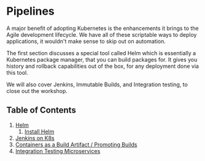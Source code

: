 # Pipelines

A major benefit of adopting Kubernetes is the enhancements it brings to the Agile development lifecycle. We have all of these scriptable ways to deploy applications, it wouldn't make sense to skip out on automation.

The first section discusses a special tool called Helm which is essentially a Kubernetes package manager, that you can build packages for. It gives you history and rollback capabilities out of the box, for any deployment done via this tool.

We will also cover Jenkins, Immutable Builds, and Integration testing, to close out the workshop.

## Table of Contents

1. [Helm](01_helm)
   1. [Install Helm](01_helm/01_install_helm.md)
2. [Jenkins on K8s](02_jenkins)
3. [Containers as a Build Artifact / Promoting Builds](03_immutable_builds)
4. [Integration Testing Microservices](04_integration_testing_microservices)